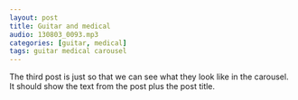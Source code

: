 ```yaml
---
layout: post
title: Guitar and medical
audio: 130803_0093.mp3
categories: [guitar, medical]
tags: guitar medical carousel
---
```


The third post is just so that we can see what they look like in the carousel. It should show the text from the post plus the post title.